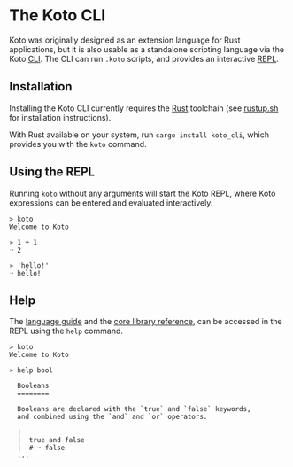 # The Koto CLI 

Koto was originally designed as an extension language for Rust applications, 
but it is also usable as a standalone scripting language via the Koto [CLI][cli]. 
The CLI can run `.koto` scripts, and provides an interactive [REPL][repl]. 

## Installation

Installing the Koto CLI currently requires the [Rust][rust] toolchain 
(see [rustup.sh][rustup] for installation instructions). 

With Rust available on your system, run `cargo install koto_cli`, 
which provides you with the `koto` command.

## Using the REPL

Running `koto` without any arguments will start the Koto REPL, 
where Koto expressions can be entered and evaluated interactively. 

```
> koto
Welcome to Koto 

» 1 + 1
➝ 2

» 'hello!'
➝ hello!
```
## Help

The [language guide][guide] and the [core library reference][core], 
can be accessed in the REPL using the `help` command. 

```
> koto
Welcome to Koto

» help bool

  Booleans
  ========

  Booleans are declared with the `true` and `false` keywords, 
  and combined using the `and` and `or` operators.

  |
  |  true and false
  |  # ➝ false
  ...
```

[cli]: https://en.wikipedia.org/wiki/Command-line_interface
[core]: ./core_lib/
[guide]: ./language_guide.md
[repl]: https://en.wikipedia.org/wiki/Read–eval–print_loop
[rust]: https://rust-lang.org 
[rustup]: https://rustup.sh
